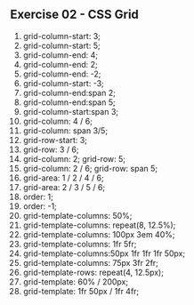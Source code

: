 ## Exercise 02 - CSS Grid

1. grid-column-start: 3;
2. grid-column-start: 5;
3. grid-column-end: 4;
4. grid-column-end: 2;
5. grid-column-end: -2;
6. grid-column-start: -3;
7. grid-column-end:span 2;
8. grid-column-end:span 5;
9. grid-column-start:span 3;
10. grid-column: 4 / 6;
11. grid-column: span 3/5;
12. grid-row-start: 3;
13. grid-row: 3 / 6;
14. grid-column: 2;
    grid-row: 5;
15. grid-column: 2 / 6; <!--or grid-column: span 4/6;-->
    grid-row: span 5;
16. grid-area: 1 / 2 / 4 / 6;
17. grid-area: 2 / 3 / 5 / 6;
18. order: 1;
19. order: -1;
20. grid-template-columns: 50%;
21. grid-template-columns: repeat(8, 12.5%);
22. grid-template-columns: 100px 3em 40%;
23. grid-template-columns: 1fr 5fr;
24. grid-template-columns:50px 1fr 1fr 1fr 50px;
25. grid-template-columns: 75px 3fr 2fr;
26. grid-template-rows: repeat(4, 12.5px);
27. grid-template: 60% / 200px;
28. grid-template: 1fr 50px / 1fr 4fr;
